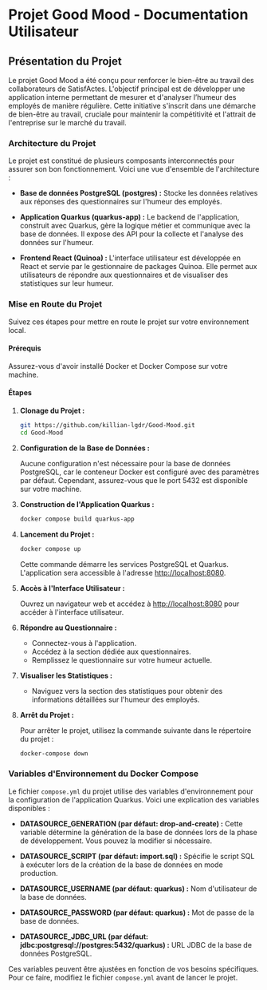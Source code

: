 # Projet Good Mood - Documentation Utilisateur

## Présentation du Projet

Le projet Good Mood a été conçu pour renforcer le bien-être au travail des collaborateurs de SatisfActes. L'objectif principal est de développer une application interne permettant de mesurer et d'analyser l’humeur des employés de manière régulière. Cette initiative s'inscrit dans une démarche de bien-être au travail, cruciale pour maintenir la compétitivité et l'attrait de l'entreprise sur le marché du travail.

### Architecture du Projet

Le projet est constitué de plusieurs composants interconnectés pour assurer son bon fonctionnement. Voici une vue d'ensemble de l'architecture :

- **Base de données PostgreSQL (postgres) :** Stocke les données relatives aux réponses des questionnaires sur l'humeur des employés.

- **Application Quarkus (quarkus-app) :** Le backend de l'application, construit avec Quarkus, gère la logique métier et communique avec la base de données. Il expose des API pour la collecte et l'analyse des données sur l'humeur.

- **Frontend React (Quinoa) :** L'interface utilisateur est développée en React et servie par le gestionnaire de packages Quinoa. Elle permet aux utilisateurs de répondre aux questionnaires et de visualiser des statistiques sur leur humeur.

### Mise en Route du Projet

Suivez ces étapes pour mettre en route le projet sur votre environnement local.

#### Prérequis

Assurez-vous d'avoir installé Docker et Docker Compose sur votre machine.

#### Étapes

1. **Clonage du Projet :**

   ```bash
   git https://github.com/killian-lgdr/Good-Mood.git
   cd Good-Mood
   ```

2. **Configuration de la Base de Données :**

   Aucune configuration n'est nécessaire pour la base de données PostgreSQL, car le conteneur Docker est configuré avec des paramètres par défaut. Cependant, assurez-vous que le port 5432 est disponible sur votre machine.

3. **Construction de l'Application Quarkus :**

   ```bash
   docker compose build quarkus-app
   ```

4. **Lancement du Projet :**

   ```bash
   docker compose up
   ```

   Cette commande démarre les services PostgreSQL et Quarkus. L'application sera accessible à l'adresse [http://localhost:8080](http://localhost:8080).

5. **Accès à l'Interface Utilisateur :**

   Ouvrez un navigateur web et accédez à [http://localhost:8080](http://localhost:8080) pour accéder à l'interface utilisateur.

6. **Répondre au Questionnaire :**

    - Connectez-vous à l'application.
    - Accédez à la section dédiée aux questionnaires.
    - Remplissez le questionnaire sur votre humeur actuelle.

7. **Visualiser les Statistiques :**

    - Naviguez vers la section des statistiques pour obtenir des informations détaillées sur l'humeur des employés.

8. **Arrêt du Projet :**

   Pour arrêter le projet, utilisez la commande suivante dans le répertoire du projet :

   ```bash
   docker-compose down
   ```

### Variables d'Environnement du Docker Compose

Le fichier `compose.yml` du projet utilise des variables d'environnement pour la configuration de l'application Quarkus. Voici une explication des variables disponibles :

- **DATASOURCE_GENERATION (par défaut: drop-and-create) :** Cette variable détermine la génération de la base de données lors de la phase de développement. Vous pouvez la modifier si nécessaire.

- **DATASOURCE_SCRIPT (par défaut: import.sql) :** Spécifie le script SQL à exécuter lors de la création de la base de données en mode production.

- **DATASOURCE_USERNAME (par défaut: quarkus) :** Nom d'utilisateur de la base de données.

- **DATASOURCE_PASSWORD (par défaut: quarkus) :** Mot de passe de la base de données.

- **DATASOURCE_JDBC_URL (par défaut: jdbc:postgresql://postgres:5432/quarkus) :** URL JDBC de la base de données PostgreSQL.

Ces variables peuvent être ajustées en fonction de vos besoins spécifiques. Pour ce faire, modifiez le fichier `compose.yml` avant de lancer le projet.